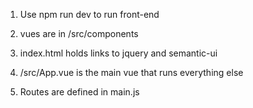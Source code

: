 1. Use npm run dev to run front-end

2. vues are in /src/components

3. index.html holds links to jquery and semantic-ui

4. /src/App.vue is the main vue that runs everything else

5. Routes are defined in main.js
